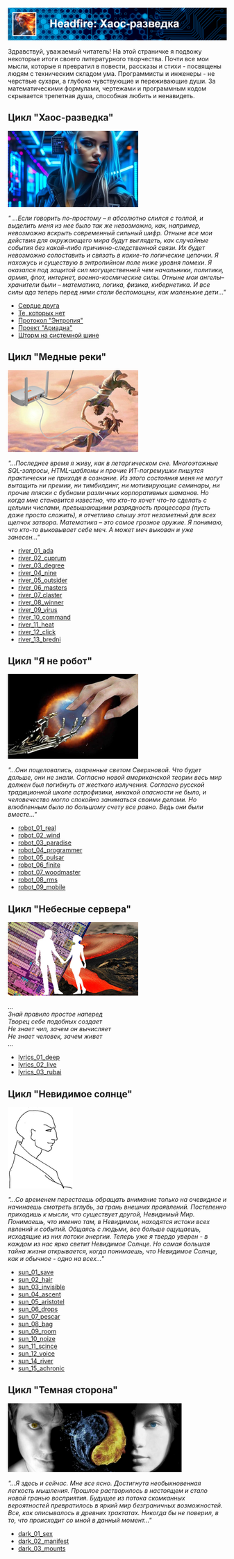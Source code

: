 ![Хаос-разведка](assets/header_chaos.png)

Здравствуй, уважаемый читатель! На этой страничке я подвожу некоторые итоги своего литературного творчества.
Почти все мои мысли, которые я превратил в повести, рассказы и стихи - посвящены людям с техническим складом ума.
Программисты и инженеры - не черствые сухари, а глубоко чувствующие и переживающие души. За математическими
формулами, чертежами и программным кодом скрывается трепетная душа, способная любить и ненавидеть.


## Цикл "Хаос-разведка"

![Хаос-разведка](assets/icon_chaos.png)

*" ...Если говорить по-простому – я абсолютно слился с толпой, и выделить меня из нее было 
так же невозможно, как, например, невозможно вскрыть современный сильный шифр. Отныне 
все мои действия для окружающего мира будут выглядеть, как случайные события без какой–либо 
причинно-следственной связи. Их будет невозможно сопоставить и связать в какие-то логические 
цепочки. Я нахожусь и существую в энтропийном поле ниже уровня помехи.
Я оказался под защитой сил могущественней чем начальники, политики, армия, флот, интернет, 
военно-космические силы. Отныне мои ангелы–хранители были – математика, логика, физика, 
кибернетика. И все силы ада теперь перед ними стали беспомощны, как маленькие дети..."*

- [Сердце друга](novels/chaos_01_heart.html)
- [Те, которых нет](novels/chaos_02_nobodies.html)
- [Протокол "Энтропия"](novels/chaos_03_entropia.html)
- [Проект "Ариадна"](novels/chaos_04_ariadna.html)
- [Шторм на системной шине](novels/chaos_05_storm.html)


## Цикл "Медные реки"

![Медные реки](assets/icon_river.png)

*"...Последнее время я живу, как в летаргическом сне. Многоэтажные SQL-запросы, HTML-шаблоны и 
прочие ИТ-погремушки пишутся практически не приходя в сознание. Из этого состояния меня 
не могут вытащить ни премии, ни тимбилдинг, ни мотивирующие семинары, ни прочие пляски 
с бубнами различных корпоративных шаманов. Но когда мне становится известно, что кто-то 
хочет что-то сделать с целыми числами, превышающими разрядность процессора (пусть даже просто сложить), 
я отчетливо слышу этот незаметный для всех щелчок затвора. Математика – это самое грозное оружие. 
Я понимаю, что кто-то выковывает себе меч. А может меч выкован и уже занесен..."*

- [river_01_ada](novels/river_01_ada.html)
- [river_02_cuprum](novels/river_02_cuprum.html)
- [river_03_degree](novels/river_03_degree.html)
- [river_04_nine](novels/river_04_nine.html)
- [river_05_outsider](novels/river_05_outsider.html)
- [river_06_masters](novels/river_06_masters.html)
- [river_07_claster](novels/river_07_claster.html)
- [river_08_winner](novels/river_08_winner.html)
- [river_09_virus](novels/river_09_virus.html)
- [river_10_command](novels/river_10_command.html)
- [river_11_heat](novels/river_11_heat.html)
- [river_12_click](novels/river_12_click.html)
- [river_13_bredni](novels/river_13_bredni.html)


## Цикл "Я не робот"

![Я не робот](assets/icon_robot.png)

*"...Они поцеловались, озаренные светом Сверхновой. Что будет дальше, они не знали. 
Согласно новой американской теории весь мир должен был погибнуть от жесткого излучения. 
Согласно русской традиционной школе астрофизики, никакой опасности не было, и человечество 
могло спокойно заниматься своими делами. Но влюбленным было по большому счету все равно. 
Ведь они были вместе..."*

- [robot_01_real](novels/robot_01_real.html)
- [robot_02_wind](novels/robot_02_wind.html)
- [robot_03_paradise](novels/robot_03_paradise.html)
- [robot_04_programmer](novels/robot_04_programmer.html)
- [robot_05_pulsar](novels/robot_05_pulsar.html)
- [robot_06_finite](novels/robot_06_finite.html)
- [robot_07_woodmaster](novels/robot_07_woodmaster.html)
- [robot_08_rms](novels/robot_08_rms.html)
- [robot_09_mobile](novels/robot_09_mobile.html)


## Цикл "Небесные сервера"

![Небесные сервера](assets/icon_lyrics.png)

*...  
Знай правило простое наперед  
Творец себе подобных создает  
Не знает чип, зачем он вычисляет  
Не знает человек, зачем живет  
...*

- [lyrics_01_deep](novels/lyrics_01_deep.html)
- [lyrics_02_live](novels/lyrics_02_live.html)
- [lyrics_03_rubai](novels/lyrics_03_rubai.html)


## Цикл "Невидимое солнце"

![Невидимое солнце](assets/icon_sun.png)

*"...Со временем перестаешь обращать внимание только на очевидное и начинаешь смотреть вглубь, 
за грань внешних проявлений. Постепенно приходишь к мысли, что существует другой, Невидимый Мир. 
Понимаешь, что именно там, в Невидимом, находятся истоки всех явлений и событий. Общаясь 
с людьми, все больше ощущаешь, исходящие из них потоки энергии. Теперь уже я твердо 
уверен - в каждом из нас ярко светит Невидимое Солнце. Но самая большая тайна жизни 
открывается, когда понимаешь, что Невидимое Солнце, как и обычное - одно на всех..."*

- [sun_01_save](novels/sun_01_save.html)
- [sun_02_hair](novels/sun_02_hair.html)
- [sun_03_invisible](novels/sun_03_invisible.html)
- [sun_04_ascent](novels/sun_04_ascent.html)
- [sun_05_aristotel](novels/sun_05_aristotel.html)
- [sun_06_drops](novels/sun_06_drops.html)
- [sun_07_pescar](novels/sun_07_pescar.html)
- [sun_08_bag](novels/sun_08_bag.html)
- [sun_09_room](novels/sun_09_room.html)
- [sun_10_noize](novels/sun_10_noize.html)
- [sun_11_scince](novels/sun_11_scince.html)
- [sun_12_voice](novels/sun_12_voice.html)
- [sun_14_river](novels/sun_14_river.html)
- [sun_15_achronic](novels/sun_15_achronic.html)


## Цикл "Темная сторона"

![Темная сторона](assets/icon_dark.png)

*"...Я здесь и сейчас. Мне все ясно. Достигнута необыкновенная легкость мышления. Прошлое 
растворилось в настоящем и стало новой гранью восприятия. Будущее из потока скомканных 
вероятностей превратилось в яркий мир безграничных возможностей. Все, как описывалось 
в древних трактатах. Никогда бы не поверил, в то, что происходит со мной в данный момент..."*

- [dark_01_sex](novels/dark_01_sex.html)
- [dark_02_manifest](novels/dark_02_manifest.html)
- [dark_03_mounts](novels/dark_03_mounts.html)

